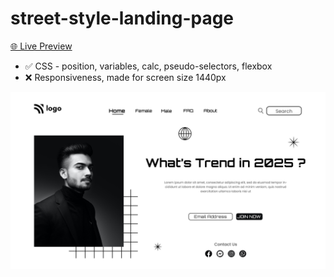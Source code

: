 # street-style-landing-page

[🌐 Live Preview](https://street-style-landing-page-neon.vercel.app/)

- ✅ CSS - position, variables, calc, pseudo-selectors, flexbox
- ❌ Responsiveness, made for screen size 1440px

![Cover](./cover.png)
